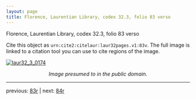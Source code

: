 ```yaml
---
layout: page
title: Florence, Laurentian Library, codex 32.3, folio 83 verso
---
```


Florence, Laurentian Library, codex 32.3, folio 83 verso

Cite this object as `urn:cite2:citelaur:laur32pages.v1:83v`.  The full image is linked to a citation tool you can use to cite regions of the image.

[![laur32_3_0174](http://www.homermultitext.org/iipsrv?IIIF=/project/homer/pyramidal/deepzoom/citelaur/laur32imgs/v1/laur32_3_0174.tif/full/800,/0/default.jpg)](http://www.homermultitext.org/ict2/?urn=urn:cite2:citelaur:laur32imgs.v1:laur32_3_0174) 

<p style="text-align: center; font-style: italic;">Image presumed to in the public domain.</p>

---

previous: [83r](../83r/) | next: [84r](../84r/)